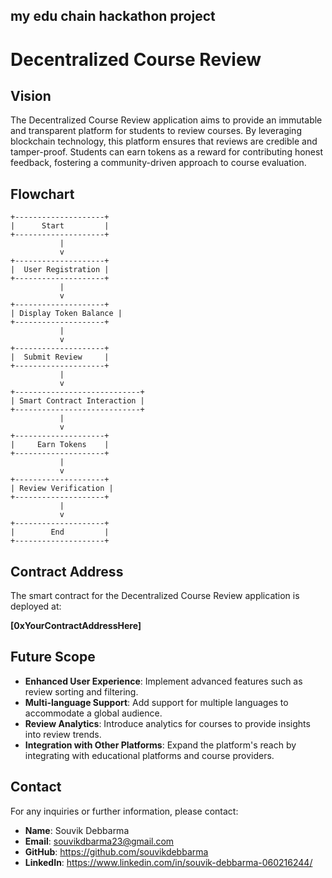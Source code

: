 my edu chain hackathon project
---

# Decentralized Course Review

## Vision

The Decentralized Course Review application aims to provide an immutable and transparent platform for students to review courses. By leveraging blockchain technology, this platform ensures that reviews are credible and tamper-proof. Students can earn tokens as a reward for contributing honest feedback, fostering a community-driven approach to course evaluation.

## Flowchart
```flow
+--------------------+
|      Start         |
+--------------------+
           |
           v
+--------------------+
|  User Registration |
+--------------------+
           |
           v
+--------------------+
| Display Token Balance |
+--------------------+
           |
           v
+--------------------+
|  Submit Review     |
+--------------------+
           |
           v
+----------------------------+
| Smart Contract Interaction |
+----------------------------+
           |
           v
+--------------------+
|     Earn Tokens    |
+--------------------+
           |
           v
+--------------------+
| Review Verification |
+--------------------+
           |
           v
+--------------------+
|        End         |
+--------------------+
```

## Contract Address

The smart contract for the Decentralized Course Review application is deployed at:

**[0xYourContractAddressHere]** <!-- Replace with your actual contract address -->

## Future Scope

- **Enhanced User Experience**: Implement advanced features such as review sorting and filtering.
- **Multi-language Support**: Add support for multiple languages to accommodate a global audience.
- **Review Analytics**: Introduce analytics for courses to provide insights into review trends.
- **Integration with Other Platforms**: Expand the platform's reach by integrating with educational platforms and course providers.

## Contact

For any inquiries or further information, please contact:

- **Name**: Souvik Debbarma
- **Email**: souvikdbarma23@gmail.com
- **GitHub**: https://github.com/souvikdebbarma
- **LinkedIn**: https://www.linkedin.com/in/souvik-debbarma-060216244/
